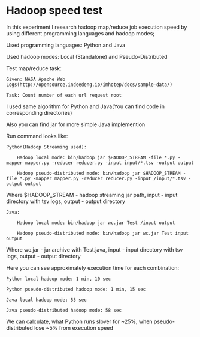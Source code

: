 # Hadoop speed test

In this experiment I research hadoop map/reduce job execution speed by using different programming languages and hadoop modes;

Used programming languages:  Python and Java

Used hadoop modes: Local (Standalone) and Pseudo-Distributed

Test map/reduce task:

	Given: NASA Apache Web Logs(http://opensource.indeedeng.io/imhotep/docs/sample-data/)
	
	Task: Count number of each url request root

I used same algorithm for Python and Java(You can find code in corresponding directories)

Also you can find jar for more simple Java implemention

Run command looks like:

	Python(Hadoop Streaming used):

		Hadoop local mode: bin/hadoop jar $HADOOP_STREAM -file *.py -mapper mapper.py -reducer reducer.py -input input/*.tsv -output output

		Hadoop pseudo-distributed mode: bin/hadoop jar $HADOOP_STREAM -file *.py -mapper mapper.py -reducer reducer.py -input /input/*.tsv -output output

Where $HADOOP_STREAM - hadoop streaming jar path, input - input directory with tsv logs, output - output directory

	Java: 	

		Hadoop local mode: bin/hadoop jar wc.jar Test /input output

		Hadoop pseudo-distributed mode: bin/hadoop jar wc.jar Test input output

Where wc.jar - jar archive with Test.java, input - input directory with tsv logs, output - output directory

Here you can see approximately execution time for each combination:

  	Python local hadoop mode: 1 min, 10 sec
	
  	Python pseudo-distributed hadoop mode: 1 min, 15 sec
	
  	Java local hadoop mode: 55 sec
	
  	Java pseudo-distributed hadoop mode: 58 sec
	

We can calculate, what Python runs slover for ~25%, when pseudo-distributed lose ~5% from execution speed
